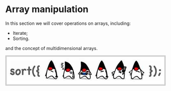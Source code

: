 <!-- TRANSLATED by md-translate -->
# Array manipulation

In this section we will cover operations on arrays, including:

* Iterate;
* Sorting.

and the concept of multidimensional arrays.

![sort](sort.jpg)
